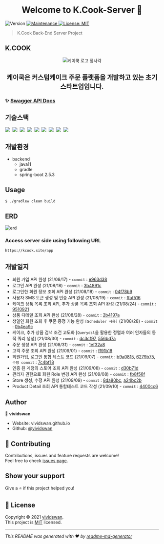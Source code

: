 <h1 align="center">Welcome to K.Cook-Server 👋</h1>
<p>
  <img alt="Version" src="https://img.shields.io/badge/version-1.0.0-blue.svg?cacheSeconds=2592000" />
  <a href="https://github.com/kefranabg/readme-md-generator/graphs/commit-activity" target="_blank">
    <img alt="Maintenance" src="https://img.shields.io/badge/Maintained%3F-yes-green.svg" />
  </a>
  <a href="https://github.com/vividswan/K.Cook-Server/blob/main/LICENSE" target="_blank">
    <img alt="License: MIT" src="https://img.shields.io/github/license/vividswan/K.Cook-Server" />
  </a>
</p>

> K.Cook Back-End Server Project

## K.COOK
<div align=center>
  <img alt="케이쿡 로고 정사각" src="https://user-images.githubusercontent.com/54254402/132728193-dc82be44-cb42-4a52-aa77-a8e68ac2f4d6.jpeg" />
</div>
<h2 align=center>케이쿡은 커스텀케이크 주문 플랫폼을 개발하고 있는 초기스타트업입니다.</h2>


### ✨ [Swagger API Docs](https://prod.kcook.site/swagger-ui/index.html)

## 기술스택

<p>
  <img src="https://img.shields.io/badge/-SpringBoot-blue"/>&nbsp
  <img src="https://img.shields.io/badge/-JPA-red"/>&nbsp
  <img src="https://img.shields.io/badge/-MySQL-yellow"/>&nbsp
  <img src="https://img.shields.io/badge/-JWT-blue"/>&nbsp
  <img src="https://img.shields.io/badge/-AWS-orange"/>&nbsp
  <img src="https://img.shields.io/badge/-Nginx-red"/>&nbsp
  <img src="https://img.shields.io/badge/-Swagger-black"/>&nbsp
  <img src="https://img.shields.io/badge/-SpringSecurity-green"/>&nbsp
  <img src="https://img.shields.io/badge/-Querydsl-violet"/>&nbsp
</p>

## 개발환경

- backend
  - java11
  - gradle
  - spring-boot 2.5.3

## Usage

```sh
$ ./gradlew clean build
```

## ERD
![erd](https://user-images.githubusercontent.com/54254402/132042780-5322f9d3-6046-4f4c-aa27-99be5c068b89.png)<br>

### Access server side using following URL

```
https://kcook.site/app
```

## 개발일지

- 회원 가입 API 완성 (21/08/17) - `commit` : [e963d38](https://github.com/vividswan/K.Cook-Server/commit/e963d38c186761ecd3af5c638924f9fd42cbf64b)
- 로그인 API 완성 (21/08/18) - `commit` : [3b4891c](https://github.com/vividswan/K.Cook-Server/commit/3b4891c36db93b0a990759bfb405111ed56b117c)
- 로그인한 회원 정보 조회 API 완성 (21/08/18) - `commit` : [04f78b9](https://github.com/vividswan/K.Cook-Server/commit/04f78b97d081e634cf1a9d764e64e0c5315186ff)
- 사용자 SMS 토큰 생성 및 인증 API 완성 (21/08/19) - `commit` : [ffaf516](https://github.com/vividswan/K.Cook-Server/commit/ffaf51668b2c33c4b0ca7154194dcc40c130cd30)
- 케이크 상품 목록 조회 API, 추가 상품 목록 조회 API 완성 (21/08/24) - `commit` : [9510921](https://github.com/vividswan/K.Cook-Server/commit/9510921e1ff3b74dc7eb16cc305ccf2bbc133f43)
- 상품 디테일 조회 API 완성 (21/08/28) - `commit` : [2b4197a](https://github.com/vividswan/K.Cook-Server/commit/2b4197a744b76a5658d6349dcd089360d88ba12f)
- 생일인 회원 조회 후 쿠폰 증정 기능 완성 `[Scheduler 사용]` (21/08/28) - `commit` : [0b4ea9c](https://github.com/vividswan/K.Cook-Server/commit/0b4ea9ccc9461caf728878212483aa2226d8d087)
- 케이크, 추가 상품 검색 조건 고도화 [`Querydsl`을 활용한 정렬과 여러 인자들의 동적 쿼리 생성] (21/08/30) - `commit` : [dc3cf97](https://github.com/vividswan/K.Cook-Server/commit/dc3cf9736c4dd99759562ea4c6aba59efada77b1), [556bd7a](https://github.com/vividswan/K.Cook-Server/commit/556bd7ac289b97a897fd93b9929cfbf07bcaa60a)
- 주문 생성 API 완성 (21/08/31) - `commit` : [1ef32a8](https://github.com/vividswan/K.Cook-Server/commit/1ef32a839021935b83e87d7d62132c6b78355402)
- 고객 주문 조회 API 완성 (21/09/01) - `commit` : [ff91b18](https://github.com/vividswan/K.Cook-Server/commit/ff91b1891dcadb84616f31711deb83668f6e0614)
- 회원가입, 로그인 통합 테스트 코드 (21/09/07) - `commit` : [b9a0815](https://github.com/vividswan/K.Cook-Server/commit/b9a0815d17ad3133c8387d669c2dc70dc3ea5314), [6279b75](https://github.com/vividswan/K.Cook-Server/commit/6279b75740b2b60629f2e290fdaaef62b68b04c9), `수정 commit` : [7c4bf18](https://github.com/vividswan/K.Cook-Server/commit/7c4bf1873b1e7ac6d40bc62a8bb43db269f74a1f)
- 인증 된 계정의 스토어 조회 API 완성 (21/09/08) - `commit` : [d30b71d](https://github.com/vividswan/K.Cook-Server/commit/d30b71d68fc6b72fb4266fba9ab6b4266c9b995b)
- 관리자 권한으로 회원 Role 변경 API 완성 (21/09/08) - `commit` : [fb8f56f](https://github.com/vividswan/K.Cook-Server/commit/fb8f56f572d0dd034c856218097525deef910f04)
- Store 생성, 수정 API 완성 (21/09/09) - `commit` : [8da80bc](https://github.com/vividswan/K.Cook-Server/commit/8da80bce7c556c4101fb398d67f172605c0f8abf), [a24bc2b](https://github.com/vividswan/K.Cook-Server/commit/a24bc2b2b82d50f0be0ec6e1803b983b6bc452f8)
- Product Detail 조회 API 통합테스트 코드 작성 (21/09/10) - `commit` : [4400cc6](https://github.com/vividswan/K.Cook-Server/commit/4400cc651818cd04363efad146a52a8a591b4fca)





## Author

👤 **vividswan**

* Website: vividswan.github.io
* Github: [@vividswan](https://github.com/vividswan)

## 🤝 Contributing

Contributions, issues and feature requests are welcome!<br />Feel free to check [issues page](https://github.com/vividswan/K.Cook-Server/issues). 

## Show your support

Give a ⭐️ if this project helped you!

## 📝 License

Copyright © 2021 [vividswan](https://github.com/vividswan).<br />
This project is [MIT](https://github.com/vividswan/K.Cook-Server/blob/main/LICENSE) licensed.

***
_This README was generated with ❤️ by [readme-md-generator](https://github.com/kefranabg/readme-md-generator)_
